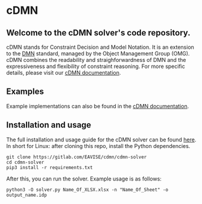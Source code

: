 # cDMN

## Welcome to the cDMN solver's code repository.

cDMN stands for Constraint Decision and Model Notation.
It is an extension to the [DMN](https://www.omg.org/spec/DMN/About-DMN/) standard, managed by the Object Management Group (OMG).
cDMN combines the readability and straighforwardness of DMN and the expressiveness and flexibility of constraint reasoning.
For more specific details, please visit our [cDMN documentation](https://cdmn.readthedocs.io/en/latest/notation.html).

## Examples

Example implementations can also be found in the [cDMN documentation](https://cdmn.readthedocs.io/en/latest/examples.html).

## Installation and usage

The full installation and usage guide for the cDMN solver can be found [here](https://cdmn.readthedocs.io/en/latest/solver.html).
In short for Linux: after cloning this repo, install the Python dependencies.

```
git clone https://gitlab.com/EAVISE/cdmn/cdmn-solver
cd cdmn-solver
pip3 install -r requirements.txt
```

After this, you can run the solver. Example usage is as follows:

```
python3 -O solver.py Name_Of_XLSX.xlsx -n "Name_Of_Sheet" -o output_name.idp
```
